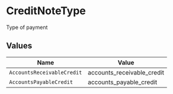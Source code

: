 # CreditNoteType

Type of payment


## Values

| Name                       | Value                      |
| -------------------------- | -------------------------- |
| `AccountsReceivableCredit` | accounts_receivable_credit |
| `AccountsPayableCredit`    | accounts_payable_credit    |